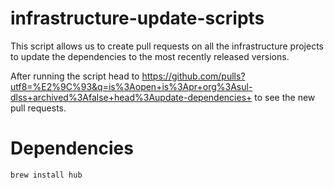# infrastructure-update-scripts

This script allows us to create pull requests on all the infrastructure projects to update the dependencies
to the most recently released versions.

After running the script head to https://github.com/pulls?utf8=%E2%9C%93&q=is%3Aopen+is%3Apr+org%3Asul-dlss+archived%3Afalse+head%3Aupdate-dependencies+ to see the new pull requests.

# Dependencies
```
brew install hub
```
